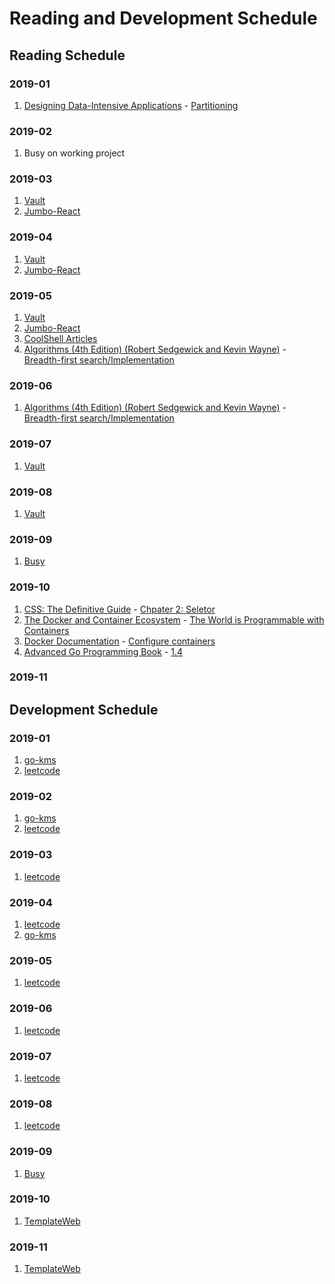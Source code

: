# Reading and Development Schedule

## Reading Schedule

### 2019-01

1. [Designing Data-Intensive Applications]() - [Partitioning]()

### 2019-02

1. Busy on working project

### 2019-03

1. [Vault](https://github.com/hashicorp/vault)
1. [Jumbo-React](http://jumbo-react.g-axon.work)

### 2019-04

1. [Vault](https://github.com/hashicorp/vault)
1. [Jumbo-React](http://jumbo-react.g-axon.work)

### 2019-05

1. [Vault](https://github.com/hashicorp/vault)
1. [Jumbo-React](http://jumbo-react.g-axon.work)
1. [CoolShell Articles]()
1. [Algorithms (4th Edition) (Robert Sedgewick and Kevin Wayne)]() - [Breadth-first search/Implementation]()

### 2019-06

1. [Algorithms (4th Edition) (Robert Sedgewick and Kevin Wayne)]() - [Breadth-first search/Implementation]()

### 2019-07

1. [Vault](https://github.com/hashicorp/vault)

### 2019-08

1. [Vault](https://github.com/hashicorp/vault)

### 2019-09

1. [Busy]()

### 2019-10

1. [CSS: The Definitive Guide]() - [Chpater 2: Seletor]()
1. [The Docker and Container Ecosystem]() - [The World is Programmable with Containers]()
1. [Docker Documentation]() - [Configure containers]()
1. [Advanced Go Programming Book](https://github.com/chai2010/advanced-go-programming-book) - [1.4]()

### 2019-11

## Development Schedule

### 2019-01

1. [go-kms](https://github.com/zqqiang/go-kms.git)
1. [leetcode](https://leetcode.com/problemset/all/)

### 2019-02

1. [go-kms](https://github.com/zqqiang/go-kms.git)
1. [leetcode](https://leetcode.com/problemset/all/)

### 2019-03

1. [leetcode](https://leetcode.com/problemset/all/)

### 2019-04

1. [leetcode](https://leetcode.com/problemset/all/)
1. [go-kms](https://github.com/zqqiang/go-kms.git)

### 2019-05

1. [leetcode](https://leetcode.com/problemset/all/)

### 2019-06

1. [leetcode](https://leetcode.com/problemset/all/)

### 2019-07

1. [leetcode](https://leetcode.com/problemset/all/)

### 2019-08

1. [leetcode](https://leetcode.com/problemset/all/)

### 2019-09

1. [Busy]()

### 2019-10

1. [TemplateWeb](https://github.com/zqqiang/TemplateWeb)

### 2019-11

1. [TemplateWeb](https://github.com/zqqiang/TemplateWeb)

